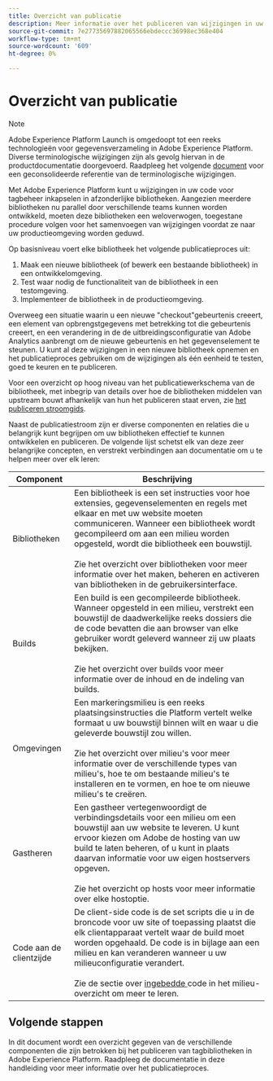 ```yaml
---
title: Overzicht van publicatie
description: Meer informatie over het publiceren van wijzigingen in uw codebibliotheken voor tagbeheer in Adobe Experience Platform.
source-git-commit: 7e27735697882065566ebdeccc36998ec368e404
workflow-type: tm+mt
source-wordcount: '609'
ht-degree: 0%

---
```


# Overzicht van publicatie

>[!NOTE]
>
>Adobe Experience Platform Launch is omgedoopt tot een reeks technologieën voor gegevensverzameling in Adobe Experience Platform. Diverse terminologische wijzigingen zijn als gevolg hiervan in de productdocumentatie doorgevoerd. Raadpleeg het volgende [document](../../term-updates.md) voor een geconsolideerde referentie van de terminologische wijzigingen.

Met Adobe Experience Platform kunt u wijzigingen in uw code voor tagbeheer inkapselen in afzonderlijke bibliotheken. Aangezien meerdere bibliotheken nu parallel door verschillende teams kunnen worden ontwikkeld, moeten deze bibliotheken een weloverwogen, toegestane procedure volgen voor het samenvoegen van wijzigingen voordat ze naar uw productieomgeving worden geduwd.

Op basisniveau voert elke bibliotheek het volgende publicatieproces uit:

1. Maak een nieuwe bibliotheek (of bewerk een bestaande bibliotheek) in een ontwikkelomgeving.
1. Test waar nodig de functionaliteit van de bibliotheek in een testomgeving.
1. Implementeer de bibliotheek in de productieomgeving.

Overweeg een situatie waarin u een nieuwe &quot;checkout&quot;gebeurtenis creeert, een element van opbrengstgegevens met betrekking tot die gebeurtenis creeert, en een verandering in de de uitbreidingsconfiguratie van Adobe Analytics aanbrengt om de nieuwe gebeurtenis en het gegevenselement te steunen. U kunt al deze wijzigingen in een nieuwe bibliotheek opnemen en het publicatieproces gebruiken om de wijzigingen als één eenheid te testen, goed te keuren en te publiceren.

Voor een overzicht op hoog niveau van het publicatiewerkschema van de bibliotheek, met inbegrip van details over hoe de bibliotheken middelen van upstream bouwt afhankelijk van hun het publiceren staat erven, zie [het publiceren stroomgids](./publishing-flow.md).

Naast de publicatiestroom zijn er diverse componenten en relaties die u belangrijk kunt begrijpen om uw bibliotheken effectief te kunnen ontwikkelen en publiceren. De volgende lijst schetst elk van deze zeer belangrijke concepten, en verstrekt verbindingen aan documentatie om u te helpen meer over elk leren:

| Component | Beschrijving |
| --- | --- |
| Bibliotheken | Een bibliotheek is een set instructies voor hoe extensies, gegevenselementen en regels met elkaar en met uw website moeten communiceren. Wanneer een bibliotheek wordt gecompileerd om aan een milieu worden opgesteld, wordt die bibliotheek een bouwstijl.<br><br>Zie het overzicht over  [](./libraries.md) bibliotheken voor meer informatie over het maken, beheren en activeren van bibliotheken in de gebruikersinterface. |
| Builds | Een build is een gecompileerde bibliotheek. Wanneer opgesteld in een milieu, verstrekt een bouwstijl de daadwerkelijke reeks dossiers die de code bevatten die aan browser van elke gebruiker wordt geleverd wanneer zij uw plaats bekijken.<br><br>Zie het overzicht over builds voor meer informatie over de inhoud en de indeling van builds.  [](./builds.md)  |
| Omgevingen | Een markeringsmilieu is een reeks plaatsingsinstructies die Platform vertelt welke formaat u uw bouwstijl binnen wilt en waar u die geleverde bouwstijl zou willen.<br><br>Zie het overzicht over  [](./environments.md) milieu&#39;s voor meer informatie over de verschillende types van milieu&#39;s, hoe te om bestaande milieu&#39;s te installeren en te vormen, en hoe te om nieuwe milieu&#39;s te creëren. |
| Gastheren | Een gastheer vertegenwoordigt de verbindingsdetails voor een milieu om een bouwstijl aan uw website te leveren. U kunt ervoor kiezen om Adobe de hosting van uw build te laten beheren, of u kunt in plaats daarvan informatie voor uw eigen hostservers opgeven.<br><br>Zie het overzicht op  [](./hosts/hosts-overview.md) hosts voor meer informatie over elke hostoptie. |
| Code aan de clientzijde | De client-side code is de set scripts die u in de broncode voor uw site of toepassing plaatst die elk clientapparaat vertelt waar de build moet worden opgehaald. De code is in bijlage aan een milieu en kan veranderen wanneer u uw milieuconfiguratie verandert.<br><br>Zie de sectie over  [ingebedde ](./environments.md#embed-code) code in het milieu- overzicht om meer te leren. |

## Volgende stappen

In dit document wordt een overzicht gegeven van de verschillende componenten die zijn betrokken bij het publiceren van tagbibliotheken in Adobe Experience Platform. Raadpleeg de documentatie in deze handleiding voor meer informatie over het publicatieproces.
